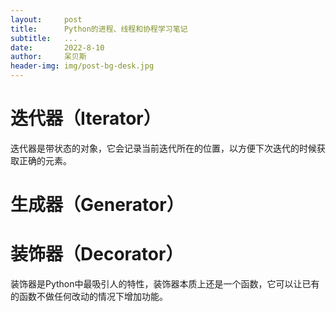 ```yaml
---
layout:     post
title:      Python的进程、线程和协程学习笔记
subtitle:   ...
date:       2022-8-10
author:     呆贝斯
header-img: img/post-bg-desk.jpg
---
```

# 迭代器（Iterator）
迭代器是带状态的对象，它会记录当前迭代所在的位置，以方便下次迭代的时候获取正确的元素。

# 生成器（Generator）

# 装饰器（Decorator）
装饰器是Python中最吸引人的特性，装饰器本质上还是一个函数，它可以让已有的函数不做任何改动的情况下增加功能。
